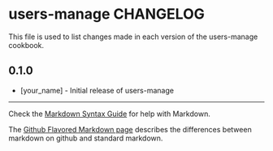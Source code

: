 # users-manage CHANGELOG

This file is used to list changes made in each version of the users-manage cookbook.

## 0.1.0
- [your_name] - Initial release of users-manage

- - -
Check the [Markdown Syntax Guide](http://daringfireball.net/projects/markdown/syntax) for help with Markdown.

The [Github Flavored Markdown page](http://github.github.com/github-flavored-markdown/) describes the differences between markdown on github and standard markdown.
